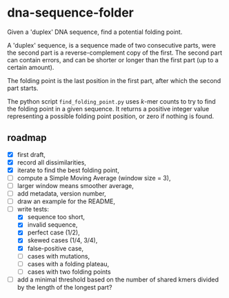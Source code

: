 # dna-sequence-folder

Given a 'duplex' DNA sequence, find a potential folding point.

A 'duplex' sequence, is a sequence made of two consecutive parts, were
the second part is a reverse-complement copy of the first. The second
part can contain errors, and can be shorter or longer than the first
part (up to a certain amount).

The folding point is the last position in the first part, after which
the second part starts.

The python script `find_folding_point.py` uses *k*-mer counts to try
to find the folding point in a given sequence. It returns a positive
integer value representing a possible folding point position, or zero
if nothing is found.


## roadmap

- [x] first draft,
- [x] record all dissimilarities,
- [x] iterate to find the best folding point,
- [ ] compute a Simple Moving Average (window size = 3),
- [ ] larger window means smoother average,
- [ ] add metadata, version number,
- [ ] draw an example for the README,
- [ ] write tests:
  - [x] sequence too short,
  - [x] invalid sequence,
  - [x] perfect case (1/2),
  - [x] skewed cases (1/4, 3/4),
  - [x] false-positive case,
  - [ ] cases with mutations,
  - [ ] cases with a folding plateau,
  - [ ] cases with two folding points
- [ ] add a minimal threshold based on the number of shared kmers
      divided by the length of the longest part?
